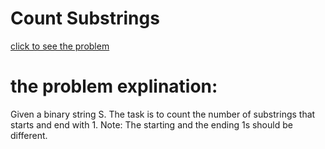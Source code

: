 # Count Substrings





[click to see the problem](https://www.geeksforgeeks.org/problems/count-substrings0427/1?page=3&category=Strings&difficulty=Easy&sortBy=submissions)



 # the problem explination:
   Given a binary string S. The task is to count the number of substrings that starts and end with 1.
Note: The starting and the ending 1s should be different.





 